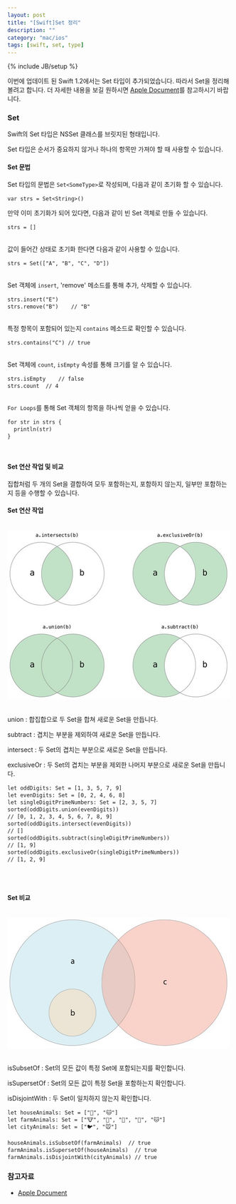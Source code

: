 ```yaml
---
layout: post
title: "[Swift]Set 정리"
description: ""
category: "mac/ios"
tags: [swift, set, type]
---
```

{% include JB/setup %}

이번에 업데이트 된 Swift 1.2에서는 Set 타입이 추가되었습니다. 따라서 Set을 정리해볼려고 합니다. 더 자세한 내용을 보길 원하시면 [Apple Document][Apple Document]를 참고하시기 바랍니다.

### Set

Swift의 Set 타입은 NSSet 클래스를 브릿지된 형태입니다. 

Set 타입은 순서가 중요하지 않거나 하나의 항목만 가져야 할 때 사용할 수 있습니다.

#### Set 문법

Set 타입의 문법은 `Set<SomeType>`로 작성되며, 다음과 같이 초기화 할 수 있습니다.

	var strs = Set<String>()

만약 이미 초기화가 되어 있다면, 다음과 같이 빈 Set 객체로 만들 수 있습니다.

	strs = []

<br/>값이 들어간 상태로 초기화 한다면 다음과 같이 사용할 수 있습니다.

	strs = Set(["A", "B", "C", "D"])

<br/>Set 객체에 `insert`, 'remove' 메소드를 통해 추가, 삭제할 수 있습니다.
	
	strs.insert("E")
	strs.remove("B")	// "B"

<br/>특정 항목이 포함되어 있는지 `contains` 메소드로 확인할 수 있습니다.

	strs.contains("C") // true

<br/>Set 객체에 `count`, `isEmpty` 속성를 통해 크기를 알 수 있습니다.

	strs.isEmpty 	// false
	strs.count 	// 4

<br/>`For Loops`를 통해 Set 객체의 항목을 하나씩 얻을 수 있습니다.

	for str in strs {
	  println(str)
	}

<br/>

#### Set 연산 작업 및 비교

집합처럼 두 개의 Set을 결합하여 모두 포함하는지, 포함하지 않는지, 일부만 포함하는지 등을 수행할 수 있습니다. 

#### Set 연산 작업

<br/><img src="/../../../../image/flickr/20588695009_bc5b70e88e.jpg" width="500" height="379" alt="setVennDiagram"><br/><br/>

union : 합집합으로 두 Set을 합쳐 새로운 Set을 만듭니다.

subtract : 겹치는 부분을 제외하여 새로운 Set을 만듭니다.

intersect : 두 Set의 겹치는 부분으로 새로운 Set을 만듭니다.

exclusiveOr : 두 Set의 겹치는 부분을 제외한 나머지 부분으로 새로운 Set을 만듭니다.

	let oddDigits: Set = [1, 3, 5, 7, 9]
	let evenDigits: Set = [0, 2, 4, 6, 8]
	let singleDigitPrimeNumbers: Set = [2, 3, 5, 7]
	sorted(oddDigits.union(evenDigits))
	// [0, 1, 2, 3, 4, 5, 6, 7, 8, 9]
	sorted(oddDigits.intersect(evenDigits))
	// []
	sorted(oddDigits.subtract(singleDigitPrimeNumbers))
	// [1, 9]
	sorted(oddDigits.exclusiveOr(singleDigitPrimeNumbers))
	// [1, 2, 9]

<br/><br/>

#### Set 비교

<br/><img src="/../../../../image/flickr/20587459798_95dcf36955.jpg" width="500" height="293" alt="setEulerDiagram"><br/><br/>

isSubsetOf : Set의 모든 값이 특정 Set에 포함되는지를 확인합니다.

isSupersetOf : Set의 모든 값이 특정 Set을 포함하는지 확인합니다.

isDisjointWith : 두 Set이 일치하지 않는지 확인합니다.

	let houseAnimals: Set = ["🐶", "🐱"]
	let farmAnimals: Set = ["🐮", "🐔", "🐑", "🐶", "🐱"]
	let cityAnimals: Set = ["🐦", "🐭"]

	houseAnimals.isSubsetOf(farmAnimals)  // true
	farmAnimals.isSupersetOf(houseAnimals)  // true
	farmAnimals.isDisjointWith(cityAnimals) // true

### 참고자료 

* [Apple Document][Apple Document]

<br/><br/>

[Apple Document]: https://developer.apple.com/library/ios/documentation/Swift/Conceptual/Swift_Programming_Language/CollectionTypes.html#//apple_ref/doc/uid/TP40014097-CH8-ID484